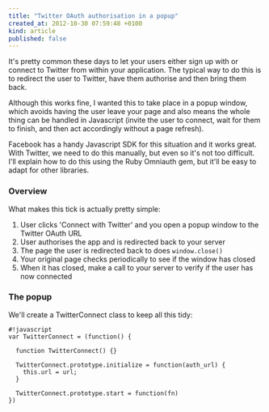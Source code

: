 ```yaml
---
title: "Twitter OAuth authorisation in a popup"
created_at: 2012-10-30 07:59:48 +0100
kind: article
published: false
---
```


It's pretty common these days to let your users either sign up with or connect to Twitter from within your application. The typical way to do this is to redirect the user to Twitter, have them authorise and then bring them back.

Although this works fine, I wanted this to take place in a popup window, which avoids having the user leave your page and also means the whole thing can be handled in Javascript (invite the user to connect, wait for them to finish, and then act accordingly without a page refresh).

Facebook has a handy Javascript SDK for this situation and it works great. With Twitter, we need to do this manually, but even so it's not too difficult. I'll explain how to do this using the Ruby Omniauth gem, but it'll be easy to adapt for other libraries.

<!-- more -->

### Overview

What makes this tick is actually pretty simple:

  1. User clicks 'Connect with Twitter' and you open a popup window to the Twitter OAuth URL
  3. User authorises the app and is redirected back to your server
  4. The page the user is redirected back to does `window.close()`
  5. Your original page checks periodically to see if the window has closed
  6. When it has closed, make a call to your server to verify if the user has now connected

### The popup

We'll create a TwitterConnect class to keep all this tidy:

    #!javascript
    var TwitterConnect = (function() {

      function TwitterConnect() {}

      TwitterConnect.prototype.initialize = function(auth_url) {
        this.url = url;
      }

      TwitterConnect.prototype.start = function(fn)
    })